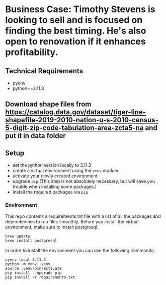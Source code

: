 # Business Case: Timothy Stevens is looking to sell and is focused on finding the best timing. He's also open to renovation if it enhances profitability.


## Technical Requirements

- pyenv
- python==3.11.3

## Download shape files from https://catalog.data.gov/dataset/tiger-line-shapefile-2019-2010-nation-u-s-2010-census-5-digit-zip-code-tabulation-area-zcta5-na and put it in data folder

## Setup

* set the python version locally to 3.11.3
* create a virtual environment using the `venv` module
* activate your newly created environment 
* upgrade `pip` (This step is not absolutely necessary, but will save you trouble when installing some packages.)
* install the required packages via `pip`


### Environment

This repo contains a requirements.txt file with a list of all the packages and dependencies to run files smoothly. Before you install the virtual environment, make sure to install postgresql.

```bash
brew update
brew install postgresql
```

In order to install the environment you can use the following commands:

```
pyenv local 3.11.3
python -m venv .venv
source .venv/bin/activate
pip install --upgrade pip
pip install -r requirements.txt
```